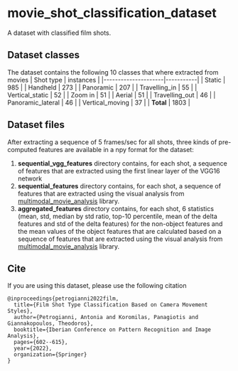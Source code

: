 # movie_shot_classification_dataset
A dataset with classified film shots.

## Dataset classes
The dataset contains the following 10 classes that where extracted from movies
| Shot type           | instances |
|---------------------|-----------|
| Static              | 985       |
| Ηandheld             | 273       |
| Panoramic           | 207       |
| Travelling_in       | 55        |
| Vertical_static     | 52        |
| Zoom in             | 51        |
| Aerial              | 51        |
| Travelling_out      | 46        |
| Panoramic_lateral   | 46        |
| Vertical_moving     | 37        |
| **Total**           | 1803      |

## Dataset files

After extracting a sequence of 5 frames/sec for all shots, three kinds of pre-computed features are available in a npy format for the dataset: 

1. **sequential_vgg_features** directory contains, for each shot, a sequence of features that are extracted using the first linear layer of the VGG16 network
2. **sequential_features** directory contains, for each shot, a sequence of features that are extracted using the visual analysis from [multimodal_movie_analysis](https://github.com/tyiannak/multimodal_movie_analysis) library.
3. **aggregated_features** directory contains, for each shot, 6 statistics (mean, std, median by std ratio, top-10 percentile, mean of the delta features and std of the delta features) for the non-object features and the mean values of the object features that are calculated based on a sequence of features that are extracted using the visual analysis from [multimodal_movie_analysis](https://github.com/tyiannak/multimodal_movie_analysis) library.

## Cite
If you are using this dataset, please use the following citation
```
@inproceedings{petrogianni2022film,
  title={Film Shot Type Classification Based on Camera Movement Styles},
  author={Petrogianni, Antonia and Koromilas, Panagiotis and Giannakopoulos, Theodoros},
  booktitle={Iberian Conference on Pattern Recognition and Image Analysis},
  pages={602--615},
  year={2022},
  organization={Springer}
}
```
